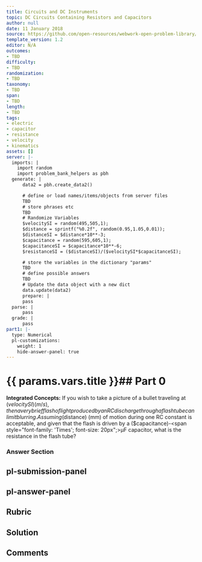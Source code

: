 ```yaml
---
title: Circuits and DC Instruments
topic: DC Circuits Containing Resistors and Capacitors
author: null
date: 11 January 2018
source: https://github.com/open-resources/webwork-open-problem-library/tree/master/Contrib/BrockPhysics/College_Physics_Urone/21.Circuits_and_DC_Instruments/21-06.DC_Circuits_Containing_Resistors_and_Capacitors/NU_U17_21_06_011.pg
template_version: 1.2
editor: N/A
outcomes:
- TBD
difficulty:
- TBD
randomization:
- TBD
taxonomy:
- TBD
span:
- TBD
length:
- TBD
tags:
- electric
- capacitor
- resistance
- velocity
- kinematics
assets: []
server: |-
  imports: |
    import random
    import problem_bank_helpers as pbh
  generate: |
      data2 = pbh.create_data2()

      # define or load names/items/objects from server files
      TBD
      # store phrases etc
      TBD
      # Randomize Variables
      $velocitySI = random(495,505,1);
      $distance = sprintf("%0.2f", random(0.95,1.05,0.01));
      $distanceSI = $distance*10**-3;
      $capacitance = random(595,605,1);
      $capacitanceSI = $capacitance*10**-6;
      $resistanceSI = ($distanceSI)/($velocitySI*$capacitanceSI);

      # store the variables in the dictionary "params"
      TBD
      # define possible answers
      TBD
      # Update the data object with a new dict
      data.update(data2)
      prepare: |
      pass
  parse: |
      pass
  grade: |
      pass
part1: |-
  type: Numerical
  pl-customizations:
    weight: 1
    hide-answer-panel: true
---
```


# {{ params.vars.title }}## Part 0 
<b>Integrated Concepts:</b> If you wish to take a picture of a bullet traveling at ($velocitySI) (m/s), then a very brief flash of light produced by an RC discharge through a flash tube can limit blurring. Assuming ($distance) (mm) of motion during one RC constant is acceptable, and given that the flash is driven by a ($capacitance)-<span style="font-family: 'Times'; font-size: 20px";>&mu;F</span> capacitor, what is the resistance in the flash tube? 


### Answer Section 


## pl-submission-panel 


## pl-answer-panel 


## Rubric 


## Solution 


## Comments 


